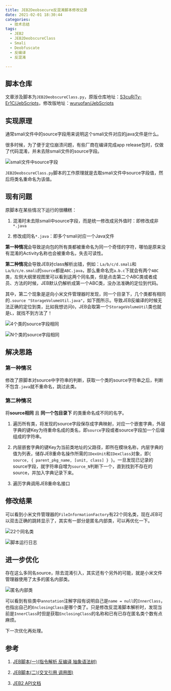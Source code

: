 ```yaml
---
title: JEB2Deobsecure反混淆脚本修改记录
date: 2021-02-01 18:30:44
categories:
  - 技术总结
tags:
  - JEB2
  - JEB2DeobscureClass
  - Smali
  - Deobfuscate
  - 反编译
  - 反混淆

---
```


## 脚本仓库

文章涉及脚本为`JEB2DeobscureClass.py`，原版仓库地址：[S3cuRiTy-Er1C/JebScripts](https://github.com/S3cuRiTy-Er1C/JebScripts)，修改版地址：[wuruofan/JebScripts](https://github.com/wuruofan/JebScripts)

## 实现原理

通常smali文件中的source字段用来说明这个smali文件对应的java文件是什么。

很多时候，为了便于定位崩溃问题，有些厂商在编译完成app release包时，仅做了代码混淆，并未去除smali文件的source字段。

![smali文件中source字段](https://i.loli.net/2021/02/01/4A72VmzsotefwcK.png)

`JEB2DeobscureClass.py`脚本的工作原理就是去取smali文件中source字段值，然后将类名重命名为该值。

## 现有问题

原脚本在某些情况下运行的很糟糕：

1. 混淆时未去除smali中source字段，而是统一修改成另外值时：即修改成非`*.java`

2. 修改成同名`*.java`：即多个smali对应一个Java文件

**第一种情况**会导致逆向包的所有类都被重命名为同一个奇怪的字符，哪怕是原来没有混淆的Activity名称也会被重命名，失去可读性。

**第二种情况**会导致JEB对class解析出错，例如：`La/b/c/d.smali`和`La/b/c/e.smali`的`source`都是`ABC.java`，那么重命名完`a.b.c`下就会有两个`ABC`类，左侧大纲里视图里可以看到这两个同名类，但是点击第二个ABC类或者成员、方法的时候，JEB默认仍解析成第一个ABC类，没办法准确的定位到代码。

其中，第二个现象是逆向小米文件管理器时发现，同一个目录下，几个类都有相同的`.source "StorageVolumeUtil.java"`，如下图所示。导致JEB反编译的时候无法正确的定位到类，比如我想访问`O`，JEB会取第一个`StorageVolumeUtil`类也就是`L`，就找不到方法了！

![4个类的source字段相同](https://i.loli.net/2021/02/01/C3oizHjJrTPpx4y.png)

![N个类的source字段相同](https://i.loli.net/2021/02/01/VUgrJ3pT8cfZsAl.png)

## 解决思路

### 第一种情况

修改了原脚本对source中字符串的判断，获取一个类的source字符串之后，判断不包含`.java`就不重命名，跳过此类。

### 第二种情况

将**source相同** 且 **同一个包目录下** 的类重命名成不同的名字。

1. 遍历所有类，将发现的source字段保存成字典映射，对应一个嵌套字典，外层字典的键Key为待重命名成的类名，即`source`字段或者source字段加一个后缀组成的字符串。

2. 内层嵌套字典的键Key为当前类地址的父路径，即所在模块名称，内层字典的值为列表，储存JEB重命名操作所需的`IDexUnit`和`IDexClass`对象，即`{ source, { parent_pkg_name, [unit, class] } }`。一旦发现已记录的source字段，就字符串自增为`source_N`判断下一个，直到找到不存在的source，并加入字典记录下来。

3. 遍历字典调用JEB重命名接口

## 修改结果

可以看到小米文件管理器的`FileInformationFactory`有22个同名类，现在JEB可以双击正确的跳转显示了，其实有一部分是匿名内部类，可以再优化一下。

![22个同名类](https://i.loli.net/2021/01/31/mWbk9YwyBeVdlZQ.png)

![脚本运行日志](https://i.loli.net/2021/02/01/fKUZn6kRFbd1O8S.png)

## 进一步优化

存在这么多同名source，除去混淆引入，其实还有个另外的可能，就是小米文件管理器使用了太多的匿名内部类。

![匿名内部类](https://i.loli.net/2021/02/01/bOuwMkZrQvWRSIp.png)

可以看到有些类中`annotation`注解字段有说明自己是`name = null`的`InnerClass`，也指出自己的`EnclosingClass`是哪个类了。只是修改反混淆脚本解析时，发现当前是`InnerClass`时但是获取`EnclosingClass`的名称和已有已存在匿名类个数有点麻烦。

下一次优化再处理。

## 参考

1. [JEB脚本(一)(指令解析 反编译 抽象语法树) ](https://bbs.pediy.com/thread-263011.htm)

2. [JEB脚本(二)(交叉引用 调用图)](https://bbs.pediy.com/thread-263012.htm)

3. [JEB2 API文档](https://www.pnfsoftware.com/jeb/apidoc/reference/packages.html)

